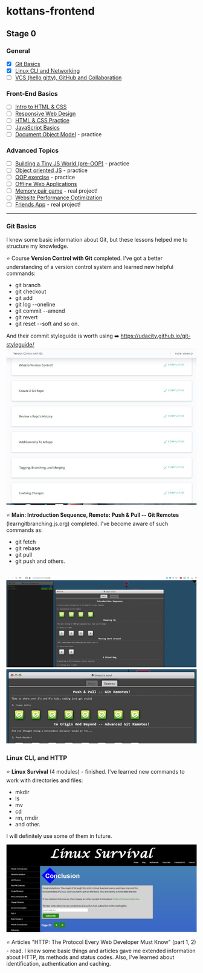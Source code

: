 # kottans-frontend

## Stage 0

### General
* [x] [Git Basics](https://github.com/kottans/frontend/blob/master/tasks/git-intro.md)
* [x] [Linux CLI and Networking](https://github.com/kottans/frontend/blob/master/tasks/linux-cli-http.md)
* [ ] [VCS (hello gitty), GitHub and Collaboration](https://github.com/kottans/frontend/blob/master/tasks/git-collaboration.md)

### Front-End Basics
* [ ] [Intro to HTML & CSS](https://github.com/kottans/frontend/blob/master/tasks/html-css-intro.md)
* [ ] [Responsive Web Design](https://github.com/kottans/frontend/blob/master/tasks/html-css-responsive.md)
* [ ] [HTML & CSS Practice](https://github.com/kottans/frontend/blob/master/tasks/html-css-popup.md)
* [ ] [JavaScript Basics](https://github.com/kottans/frontend/blob/master/tasks/js-basics.md)
* [ ] [Document Object Model](https://github.com/kottans/frontend/blob/master/tasks/js-dom.md) - practice

### Advanced Topics
* [ ] [Building a Tiny JS World (pre-OOP)](https://github.com/kottans/frontend/blob/master/tasks/js-pre-oop.md) - practice
* [ ] [Object oriented JS](https://github.com/kottans/frontend/blob/master/tasks/js-oop.md) - practice
* [ ] [OOP exercise](https://github.com/kottans/frontend/blob/master/tasks/js-post-oop.md) - practice
* [ ] [Offline Web Applications](https://github.com/kottans/frontend/blob/master/tasks/app-design-offline.md)
* [ ] [Memory pair game](https://github.com/kottans/frontend/blob/master/tasks/memory-pair-game.md) - real project!
* [ ] [Website Performance Optimization](https://github.com/kottans/frontend/blob/master/tasks/app-design-performance.md)
* [ ] [Friends App](https://github.com/kottans/frontend/blob/master/tasks/friends-app.md) - real project!
-----
### Git Basics
I knew some basic information about Git, but these lessons helped me to structure my knowledge.

:star: Course **Version Control with Git** completed. I've got a better understanding of a version control system and learned new helpful commands:
  + git branch
  + git checkout
  + git add
  + git log --oneline
  + git commit --amend
  + git revert
  + git reset --soft and so on.

And their commit styleguide is worth using :arrow_right: <https://udacity.github.io/git-styleguide/>
![Udacity](/assets/udacity_git_course.jpg)

:star: **Main: Introduction Sequence, Remote: Push & Pull -- Git Remotes** (learngitbranching.js.org) completed. I've become aware of such commands as:
  + git fetch
  + git rebase
  + git pull
  + git push and others.
  
![Main](/assets/learngitbranching_intro.jpg)
![Remote](/assets/learngitbranching_remote.jpg)
-----
### Linux CLI, and HTTP

:star: **Linux Survival** (4 modules) - finished. I've learned new commands to work with directories and files:
  - mkdir
  - ls
  - mv
  - cd
  - rm, rmdir
  - and other.

I will definitely use some of them in future.

![Linux_Survival](/task_linux_cli/linux_sirvival.jpg)

:star: Articles "HTTP: The Protocol Every Web Developer Must Know" (part 1, 2) - read.
I knew some basic things and articles gave me extended information about HTTP, its methods and status codes. Also, I've learned about identification, authentication and caching.